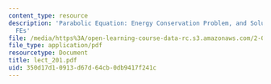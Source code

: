 ```yaml
---
content_type: resource
description: 'Parabolic Equation: Energy Conservation Problem, and Solutions by FDs
  FEs'
file: /media/https%3A/open-learning-course-data-rc.s3.amazonaws.com/2-068-computational-ocean-acoustics-13-853-spring-2003/350d17d10913d67d64cb0db9417f241c_lect_201.pdf
file_type: application/pdf
resourcetype: Document
title: lect_201.pdf
uid: 350d17d1-0913-d67d-64cb-0db9417f241c
---
```

